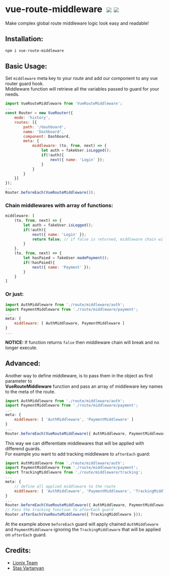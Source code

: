 # vue-route-middleware &nbsp;[![](https://img.shields.io/npm/dt/vue-route-middleware.svg)](https://www.npmjs.com/package/vue-route-middleware) [![](https://img.shields.io/npm/v/vue-route-middleware.svg)](https://www.npmjs.com/package/vue-route-middleware)


Make complex global route middleware logic look easy and readable!  


## Installation:

```bash
npm i vue-route-middleware
```


## Basic Usage:
Set `middleware` meta key to your route and add our component to any vue router guard hook.  
Middleware function will retrieve all the variables passed to guard for your needs.

```js
import VueRouteMiddleware from 'VueRouteMiddleware';
...
const Router = new VueRouter({
    mode: 'history',
    routes: [{
        path: '/dashboard',
        name: 'Dashboard',
        component: Dashboard,
        meta: {
            middleware: (to, from, next) => {
                let auth = fakeUser.isLogged();
                if(!auth){
                    next({ name: 'Login' });
                }
            }
        }
    }]
});
...
Router.beforeEach(VueRouteMiddleware());
```


### Chain middlewares with array of functions:
```js
middleware: [
    (to, from, next) => {
        let auth = fakeUser.isLogged();
        if(!auth){
            next({ name: 'Login' });
            return false; // if false is returned, middleware chain will break!
        }
    },
    (to, from, next) => {
        let hasPaied = fakeUser.madePayment();
        if(!hasPaied){
            next({ name: 'Payment' });
        }
    }
]
```


### Or just:

```js
import AuthMiddleware from './route/middleware/auth';
import PaymentMiddleware from './route/middleware/payment';
...
meta: {
    middleware: [ AuthMiddleware, PaymentMiddleware ]
}
...
```

**NOTICE:** If function returns `false` then middleware chain will break and no longer execute.


## Advanced:

Another way to define middleware, is to pass them in the object as first parameter to  
**VueRouteMiddleware** function and pass an array of middleware key names to the meta of the route.

```js
import AuthMiddleware from './route/middleware/auth';
import PaymentMiddleware from './route/middleware/payment';
...
meta: {
    middleware: [ 'AuthMiddleware', 'PaymentMiddleware' ]
}
...
Router.beforeEach(VueRouteMiddleware({ AuthMiddleware, PaymentMiddleware }));
```

This way we can differentiate middlewares that will be applied with differend guards.  
For example you want to add tracking middleware to `afterEach` guard:

```js
import AuthMiddleware from './route/middleware/auth';
import PaymentMiddleware from './route/middleware/payment';
import TrackingMiddleware from './route/middleware/tracking';
...
meta: {
    // define all applied middleware to the route
    middleware: [ 'AuthMiddleware', 'PaymentMiddleware', 'TrackingMiddleware' ]
}
...
Router.beforeEach(VueRouteMiddleware({ AuthMiddleware, PaymentMiddleware }));
// Pass the tracking function to afterEach guard
Router.afterEach(VueRouteMiddleware({ TrackingMiddleware }));
```

At the example above `beforeEach` guard will apply chained `AuthMiddleware` and `PaymentMiddleware` ignoring the `TrackingMiddleware` that will be applied on `afterEach` guard.


## Credits:
- [Lionix Team](https://github.com/lionix-team)
- [Stas Vartanyan](https://github.com/vaawebdev)